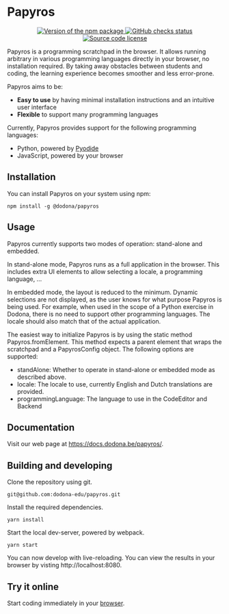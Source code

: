# Papyros

<p align="center">
  <a href="https://www.npmjs.com/package/@dodona/papyros">
    <img src="https://img.shields.io/npm/v/@dodona/papyros.svg" alt="Version of the npm package">
  </a>
  <a href="https://github.com/dodona-edu/papyros/actions?query=branch%3Amain">
    <img src="https://github.com/dodona-edu/papyros/actions/workflows/deploy-pages.yaml/badge.svg" alt="GitHub checks status">
  </a>
  <a href="https://github.com/dodona-edu/papyros/blob/main/LICENSE">
    <img alt="Source code license" src="https://img.shields.io/github/license/dodona-edu/papyros">
  </a>
</p>

Papyros is a programming scratchpad in the browser. It allows running arbitrary
in various programming languages directly in your browser, no installation required.
By taking away obstacles between students and coding, the learning experience becomes
smoother and less error-prone. 

Papyros aims to be:

- **Easy to use** by having minimal installation instructions and an intuitive user interface
- **Flexible** to support many programming languages

Currently, Papyros provides support for the following programming languages:
- Python, powered by [Pyodide](https://pyodide.org/en/stable/)
- JavaScript, powered by your browser

## Installation

You can install Papyros on your system using npm:
```shell
npm install -g @dodona/papyros
```

## Usage

Papyros currently supports two modes of operation: stand-alone and embedded.

In stand-alone mode, Papyros runs as a full application in the browser. 
This includes extra UI elements to allow selecting a locale, a programming language, ...

In embedded mode, the layout is reduced to the minimum. Dynamic selections are not displayed,
as the user knows for what purpose Papyros is being used. For example, when used in the
scope of a Python exercise in Dodona, there is no need to support other programming languages.
The locale should also match that of the actual application.

The easiest way to initialize Papyros is by using the static method Papyros.fromElement.
This method expects a parent element that wraps the scratchpad and a PapyrosConfig object.
The following options are supported:
- standAlone: Whether to operate in stand-alone or embedded mode as described above.
- locale: The locale to use, currently English and Dutch translations are provided.
- programmingLanguage: The language to use in the CodeEditor and Backend

## Documentation

Visit our web page at <https://docs.dodona.be/papyros/>.

## Building and developing

Clone the repository using git.
```shell
git@github.com:dodona-edu/papyros.git
```

Install the required dependencies.
```shell
yarn install
```

Start the local dev-server, powered by webpack.
```shell
yarn start
```

You can now develop with live-reloading.
You can view the results in your browser by visting http://localhost:8080.

## Try it online

Start coding immediately in your [browser](https://docs.dodona.be/papyros/).
